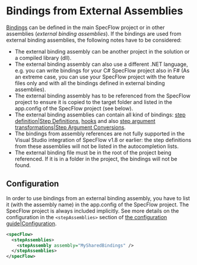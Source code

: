 # Bindings from External Assemblies

[Bindings]() can be defined in the main SpecFlow project or in other assemblies (_external binding assemblies_). If the bindings are used from external binding assemblies, the following notes have to be considered:

* The external binding assembly can be another project in the solution or a compiled library (dll).
* The external binding assembly can also use a different .NET language, e.g. you can write bindings for your C# SpecFlow project also in F# (As an extreme case, you can use your SpecFlow project with the feature files only and with all the bindings defined in external binding assemblies).
* The external binding assembly has to be referenced from the SpecFlow project to ensure it is copied to the target folder and listed in the app.config of the SpecFlow project (see below).
* The external binding assemblies can contain all kind of bindings: [step definition|Step Definitions](), [hooks]() and also [step argument transformations|Step Argument Conversions]().
* The bindings from assembly references are not fully supported in the Visual Studio integration of SpecFlow v1.8 or earlier: the step definitions from these assemblies will not be listed in the autocompletion lists.
* The external binding file must be in the root of the project being referenced. If it is in a folder in the project, the bindings will not be found.

## Configuration

In order to use bindings from an external binding assembly, you have to list it (with the assembly name) in the app.config of the SpecFlow project. The SpecFlow project is always included implicitly. See more details on the configuration in the `<stepAssemblies>` section of [the configuration guide|Configuration]().

```xml
<specFlow>
  <stepAssemblies>
    <stepAssembly assembly="MySharedBindings" />
  </stepAssemblies>
</specFlow>
```
